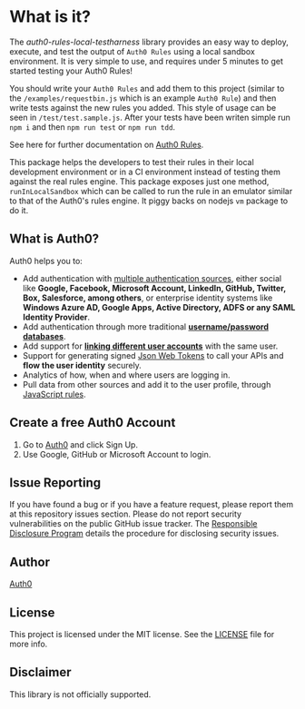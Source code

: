 # What is it?

The *auth0-rules-local-testharness* library provides an easy way to deploy, execute, and test the output of `Auth0 Rules` using a local sandbox environment. It is very simple to use, and requires under 5 minutes to get started testing your Auth0 Rules! 

You should write your `Auth0 Rules` and add them to this project (similar to the `/examples/requestbin.js` which is an example `Auth0 Rule`) and then write tests against the new rules you added. This style of usage can be seen in `/test/test.sample.js`. After your tests have been writen simple run `npm i` and then `npm run test` or `npm run tdd`. 

See here for further documentation on [Auth0 Rules](https://auth0.com/docs/rules).

This package helps the developers to test their rules in their local development environment or in a CI environment instead of testing them against the real rules engine. This package exposes just one method, `runInLocalSandbox` which can be called to run the rule in an emulator similar to that of the Auth0's rules engine. It piggy backs on nodejs `vm` package to do it.

## What is Auth0?

Auth0 helps you to:

* Add authentication with [multiple authentication sources](https://docs.auth0.com/identityproviders), either social like **Google, Facebook, Microsoft Account, LinkedIn, GitHub, Twitter, Box, Salesforce, among others**, or enterprise identity systems like **Windows Azure AD, Google Apps, Active Directory, ADFS or any SAML Identity Provider**.
* Add authentication through more traditional **[username/password databases](https://docs.auth0.com/mysql-connection-tutorial)**.
* Add support for **[linking different user accounts](https://docs.auth0.com/link-accounts)** with the same user.
* Support for generating signed [Json Web Tokens](https://docs.auth0.com/jwt) to call your APIs and **flow the user identity** securely.
* Analytics of how, when and where users are logging in.
* Pull data from other sources and add it to the user profile, through [JavaScript rules](https://docs.auth0.com/rules).

## Create a free Auth0 Account

1. Go to [Auth0](https://auth0.com/signup) and click Sign Up.
2. Use Google, GitHub or Microsoft Account to login.

## Issue Reporting

If you have found a bug or if you have a feature request, please report them at this repository issues section. Please do not report security vulnerabilities on the public GitHub issue tracker. The [Responsible Disclosure Program](https://auth0.com/whitehat) details the procedure for disclosing security issues.

## Author

[Auth0](auth0.com)

## License

This project is licensed under the MIT license. See the [LICENSE](LICENSE) file for more info.

## Disclaimer

This library is not officially supported.

